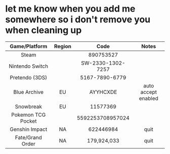 # let me know when you add me somewhere so i don't remove you when cleaning up

| Game/Platform | Region | Code | Notes |
| :-: | :-: | :-: | :-: |
| Steam | | 890753527 | |
| Nintendo Switch | | SW-2330-1302-7257 | |
| Pretendo (3DS) | | 5167-7890-6779 | |
| Blue Archive | EU | AYYHCXDE | auto accept enabled |
| Snowbreak | EU | 11577369 | |
| Pokemon TCG Pocket | | 5592253708957024 | |
| Genshin Impact | NA | 622446984 | quit |
| Fate/Grand Order | NA | 179,924,033 | quit |

